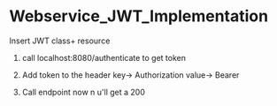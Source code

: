 # Webservice_JWT_Implementation



Insert JWT class+ resource

1. call localhost:8080/authenticate to get token

2. Add token to the header
  key-> Authorization
  value-> Bearer <token>

3. Call endpoint now n u'll get a 200

